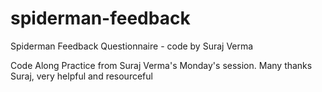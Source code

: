 # spiderman-feedback

Spiderman Feedback Questionnaire - code by Suraj Verma

Code Along Practice from Suraj Verma's Monday's session. Many thanks Suraj, very helpful and resourceful
